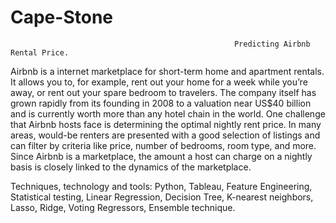 # Cape-Stone

                                                      Predicting Airbnb Rental Price.

Airbnb is a internet marketplace for short-term home and apartment rentals. 
It allows you to, for example, rent out your home for a week while you’re away, or rent out your spare bedroom to travelers. 
The company itself has grown rapidly from its founding in 2008 to a valuation near US$40 billion and is currently worth more than any hotel chain in the world.
One challenge that Airbnb hosts face is determining the optimal nightly rent price. In many areas, would-be renters are presented with a good selection of listings and can filter by criteria like price, number of bedrooms, room type, and more. Since Airbnb is a marketplace, the amount a host can charge on a nightly basis is closely linked to the dynamics of the marketplace.

Techniques, technology and tools: Python, Tableau, Feature Engineering, Statistical testing, Linear Regression, Decision Tree, K-nearest neighbors, Lasso, Ridge, Voting Regressors, Ensemble technique.
